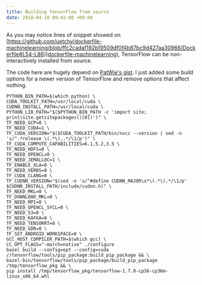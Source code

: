 ```yaml
---
title: Building TensorFlow from source
date: 2018-04-10 09:41:00 +09:00
---
```


As you may notice lines of snippet showed on [https://github.com/uetchy/dockerfile-machinelearning/blob/ffc2cadaf192b19509df0f4b87bc9d427aa30966/Dockerfile#L54-L86](dockerfile-machinelearning), TensorFlow can be non-interactively installed from source.

The code here are hugely depend on [PatWie's gist](https://gist.github.com/PatWie/0c915d5be59a518f934392219ca65c3d). I just added some build options for a newer version of TensorFlow and remove options that affect nothing.

```
PYTHON_BIN_PATH=$(which python) \
CUDA_TOOLKIT_PATH=/usr/local/cuda \
CUDNN_INSTALL_PATH=/usr/local/cuda \
PYTHON_LIB_PATH="$($PYTHON_BIN_PATH -c 'import site; print(site.getsitepackages()[0])')" \
TF_NEED_GCP=0 \
TF_NEED_CUDA=1 \
TF_CUDA_VERSION="$($CUDA_TOOLKIT_PATH/bin/nvcc --version | sed -n 's/^.*release \(.*\),.*/\1/p')" \
TF_CUDA_COMPUTE_CAPABILITIES=6.1,5.2,3.5 \
TF_NEED_HDFS=0 \
TF_NEED_OPENCL=0 \
TF_NEED_JEMALLOC=1 \
TF_ENABLE_XLA=0 \
TF_NEED_VERBS=0 \
TF_CUDA_CLANG=0 \
TF_CUDNN_VERSION="$(sed -n 's/^#define CUDNN_MAJOR\s*\(.*\).*/\1/p' $CUDNN_INSTALL_PATH/include/cudnn.h)" \
TF_NEED_MKL=0 \
TF_DOWNLOAD_MKL=0 \
TF_NEED_MPI=0 \
TF_NEED_OPENCL_SYCL=0 \
TF_NEED_S3=0 \
TF_NEED_KAFKA=0 \
TF_NEED_TENSORRT=0 \
TF_NEED_GDR=0 \
TF_SET_ANDROID_WORKSPACE=0 \
GCC_HOST_COMPILER_PATH=$(which gcc) \
CC_OPT_FLAGS="-march=native" ./configure
bazel build --config=opt --config=cuda //tensorflow/tools/pip_package:build_pip_package && \
bazel-bin/tensorflow/tools/pip_package/build_pip_package /tmp/tensorflow_pkg && \
pip install /tmp/tensorflow_pkg/tensorflow-1.7.0-cp36-cp36m-linux_x86_64.whl
```